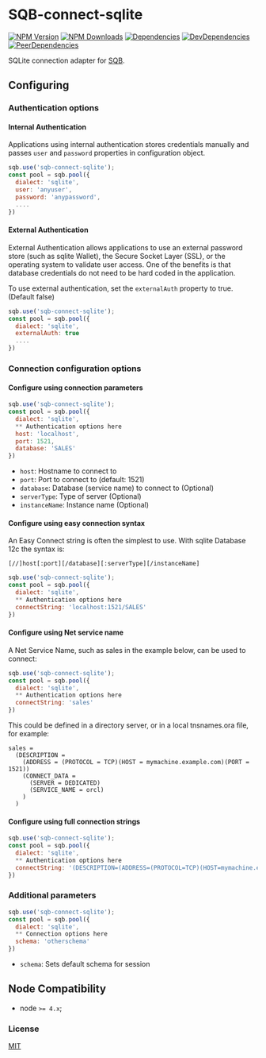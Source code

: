 # SQB-connect-sqlite

[![NPM Version][npm-image]][npm-url]
[![NPM Downloads][downloads-image]][downloads-url]
[![Dependencies][dependencies-image]][dependencies-url]
[![DevDependencies][devdependencies-image]][devdependencies-url]
[![PeerDependencies][peerdependencies-image]][peerdependencies-url]

SQLite connection adapter for [SQB](https://github.com/panates/sqb).

## Configuring

### Authentication options

#### Internal Authentication

Applications using internal authentication stores credentials manually and passes `user` and `password` properties in configuration object.

```js
sqb.use('sqb-connect-sqlite');
const pool = sqb.pool({
  dialect: 'sqlite',
  user: 'anyuser',
  password: 'anypassword',
  ....
})
```

#### External Authentication

External Authentication allows applications to use an external password store (such as sqlite Wallet), the Secure Socket Layer (SSL), or the operating system to validate user access. One of the benefits is that database credentials do not need to be hard coded in the application.

To use external authentication, set the `externalAuth` property to true. (Default false)

```js
sqb.use('sqb-connect-sqlite');
const pool = sqb.pool({
  dialect: 'sqlite',
  externalAuth: true
  ....
})
```

### Connection configuration options

#### Configure using connection parameters

```js
sqb.use('sqb-connect-sqlite');
const pool = sqb.pool({
  dialect: 'sqlite',
  ** Authentication options here 
  host: 'localhost',
  port: 1521,
  database: 'SALES'
})
```

- `host`: Hostname to connect to
- `port`: Port to connect to (default: 1521)
- `database`: Database (service name) to connect to (Optional)
- `serverType`: Type of server (Optional)
- `instanceName`: Instance name (Optional)


#### Configure using easy connection syntax

An Easy Connect string is often the simplest to use. With sqlite Database 12c the syntax is:

`[//]host[:port][/database][:serverType][/instanceName]`

```js
sqb.use('sqb-connect-sqlite');
const pool = sqb.pool({
  dialect: 'sqlite',
  ** Authentication options here 
  connectString: 'localhost:1521/SALES'
})
```

#### Configure using Net service name

A Net Service Name, such as sales in the example below, can be used to connect:

```js
sqb.use('sqb-connect-sqlite');
const pool = sqb.pool({
  dialect: 'sqlite',
  ** Authentication options here 
  connectString: 'sales'
})
```

This could be defined in a directory server, or in a local tnsnames.ora file, for example:
```
sales =
  (DESCRIPTION =
    (ADDRESS = (PROTOCOL = TCP)(HOST = mymachine.example.com)(PORT = 1521))
    (CONNECT_DATA =
      (SERVER = DEDICATED)
      (SERVICE_NAME = orcl)
    )
  )
```

#### Configure using full connection strings

```js
sqb.use('sqb-connect-sqlite');
const pool = sqb.pool({
  dialect: 'sqlite',
  ** Authentication options here 
  connectString: '(DESCRIPTION=(ADDRESS=(PROTOCOL=TCP)(HOST=mymachine.example.com)(PORT=1521))(CONNECT_DATA=(SERVER=DEDICATED)(SERVICE_NAME=orcl)))'
})
```

### Additional parameters

```js
sqb.use('sqb-connect-sqlite');
const pool = sqb.pool({
  dialect: 'sqlite',
  ** Connection options here 
  schema: 'otherschema'
})
```

- `schema`: Sets default schema for session

## Node Compatibility

  - node `>= 4.x`;
  
### License
[MIT](LICENSE)

[npm-image]: https://img.shields.io/npm/v/sqb-connect-sqlite.svg
[npm-url]: https://npmjs.org/package/sqb-connect-sqlite
[downloads-image]: https://img.shields.io/npm/dm/sqb-connect-sqlite.svg
[downloads-url]: https://npmjs.org/package/sqb-connect-sqlite
[dependencies-image]: https://david-dm.org/panates/sqb-connect-sqlite.svg
[dependencies-url]:https://david-dm.org/panates/sqb-connect-sqlite#info=dependencies
[devdependencies-image]: https://david-dm.org/panates/sqb-connect-sqlite/dev-status.svg
[devdependencies-url]:https://david-dm.org/panates/sqb-connect-sqlite?type=dev
[peerdependencies-image]: https://david-dm.org/panates/sqb-connect-sqlite/peer-status.svg
[peerdependencies-url]:https://david-dm.org/panates/sqb-connect-sqlite?type=peer
